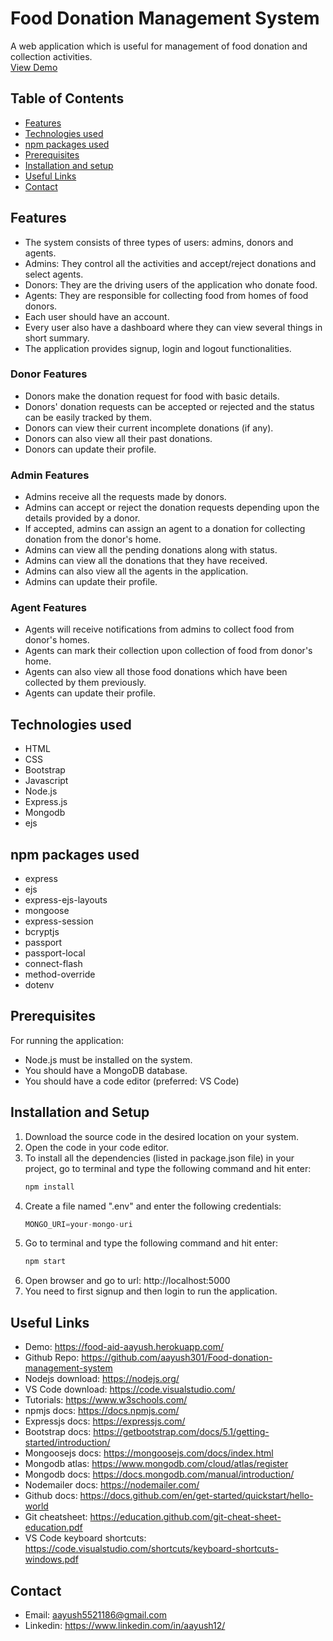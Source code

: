 # Food Donation Management System

A web application which is useful for management of food donation and collection activities.  
[View Demo](https://food-aid-aayush.herokuapp.com/)

## Table of Contents
* [Features](#features)
* [Technologies used](#technologies-used)
* [npm packages used](#npm-packages-used)
* [Prerequisites](#prerequisites)
* [Installation and setup](#installation-and-setup)
* [Useful Links](#useful-links)
* [Contact](#contact)


## Features
- The system consists of three types of users: admins, donors and agents.
- Admins: They control all the activities and accept/reject donations and select agents.
- Donors: They are the driving users of the application who donate food.
- Agents: They are responsible for collecting food from homes of food donors.
- Each user should have an account.
- Every user also have a dashboard where they can view several things in short summary.
- The application provides signup, login and logout functionalities.

### Donor Features
- Donors make the donation request for food with basic details.
- Donors' donation requests can be accepted or rejected and the status can be easily tracked by them.
- Donors can view their current incomplete donations (if any).
- Donors can also view all their past donations.
- Donors can update their profile.

### Admin Features
- Admins receive all the requests made by donors.
- Admins can accept or reject the donation requests depending upon the details provided by a donor.
- If accepted, admins can assign an agent to a donation for collecting donation from the donor's home.
- Admins can view all the pending donations along with status.
- Admins can view all the donations that they have received.
- Admins can also view all the agents in the application.
- Admins can update their profile.

### Agent Features
- Agents will receive notifications from admins to collect food from donor's homes.
- Agents can mark their collection upon collection of food from donor's home.
- Agents can also view all those food donations which have been collected by them previously.
- Agents can update their profile.


## Technologies used
- HTML
- CSS
- Bootstrap
- Javascript
- Node.js
- Express.js
- Mongodb
- ejs

## npm packages used
- express
- ejs
- express-ejs-layouts
- mongoose
- express-session
- bcryptjs
- passport
- passport-local
- connect-flash
- method-override
- dotenv

## Prerequisites
For running the application:
- Node.js must be installed on the system.
- You should have a MongoDB database.
- You should have a code editor (preferred: VS Code)

## Installation and Setup
1. Download the source code in the desired location on your system.
2. Open the code in your code editor.
3. To install all the dependencies (listed in package.json file) in your project, go to terminal and type the following command and hit enter:
	```sh
	npm install
	```
4. Create a file named ".env" and enter the following credentials:
	```js
	MONGO_URI=your-mongo-uri
	```
5. Go to terminal and type the following command and hit enter:
	```sh
	npm start
	```
6. Open browser and go to url: http://localhost:5000
7. You need to first signup and then login to run the application.

## Useful Links
- Demo: https://food-aid-aayush.herokuapp.com/
- Github Repo: https://github.com/aayush301/Food-donation-management-system
- Nodejs download: https://nodejs.org/
- VS Code download: https://code.visualstudio.com/
- Tutorials: https://www.w3schools.com/
- npmjs docs: https://docs.npmjs.com/
- Expressjs docs: https://expressjs.com/
- Bootstrap docs: https://getbootstrap.com/docs/5.1/getting-started/introduction/
- Mongoosejs docs: https://mongoosejs.com/docs/index.html
- Mongodb atlas: https://www.mongodb.com/cloud/atlas/register
- Mongodb docs: https://docs.mongodb.com/manual/introduction/
- Nodemailer docs: https://nodemailer.com/
- Github docs: https://docs.github.com/en/get-started/quickstart/hello-world
- Git cheatsheet: https://education.github.com/git-cheat-sheet-education.pdf
- VS Code keyboard shortcuts: https://code.visualstudio.com/shortcuts/keyboard-shortcuts-windows.pdf

## Contact
- Email: aayush5521186@gmail.com
- Linkedin: https://www.linkedin.com/in/aayush12/
